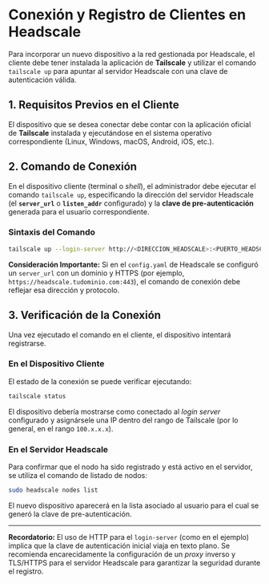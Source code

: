
# Conexión y Registro de Clientes en Headscale

Para incorporar un nuevo dispositivo a la red gestionada por Headscale, el cliente debe tener instalada la aplicación de **Tailscale** y utilizar el comando `tailscale up` para apuntar al servidor Headscale con una clave de autenticación válida.

## 1\. Requisitos Previos en el Cliente

El dispositivo que se desea conectar debe contar con la aplicación oficial de **Tailscale** instalada y ejecutándose en el sistema operativo correspondiente (Linux, Windows, macOS, Android, iOS, etc.).

## 2\. Comando de Conexión

En el dispositivo cliente (terminal o *shell*), el administrador debe ejecutar el comando `tailscale up`, especificando la dirección del servidor Headscale (el **`server_url`** o **`listen_addr`** configurado) y la **clave de pre-autenticación** generada para el usuario correspondiente.

### Sintaxis del Comando

```bash
tailscale up --login-server http://<DIRECCION_HEADSCALE>:<PUERTO_HEADSCALE> --authkey <TU_CLAVE_DE_AUTENTICACION>
```

**Consideración Importante:**
Si en el `config.yaml` de Headscale se configuró un `server_url` con un dominio y HTTPS (por ejemplo, `https://headscale.tudominio.com:443`), el comando de conexión debe reflejar esa dirección y protocolo.

## 3\. Verificación de la Conexión

Una vez ejecutado el comando en el cliente, el dispositivo intentará registrarse.

### En el Dispositivo Cliente

El estado de la conexión se puede verificar ejecutando:

```bash
tailscale status
```

El dispositivo debería mostrarse como conectado al *login server* configurado y asignársele una IP dentro del rango de Tailscale (por lo general, en el rango `100.x.x.x`).

### En el Servidor Headscale

Para confirmar que el nodo ha sido registrado y está activo en el servidor, se utiliza el comando de listado de nodos:

```bash
sudo headscale nodes list
```

El nuevo dispositivo aparecerá en la lista asociado al usuario para el cual se generó la clave de pre-autenticación.

-----

**Recordatorio:** El uso de HTTP para el `login-server` (como en el ejemplo) implica que la clave de autenticación inicial viaja en texto plano. Se recomienda encarecidamente la configuración de un *proxy* inverso y TLS/HTTPS para el servidor Headscale para garantizar la seguridad durante el registro.